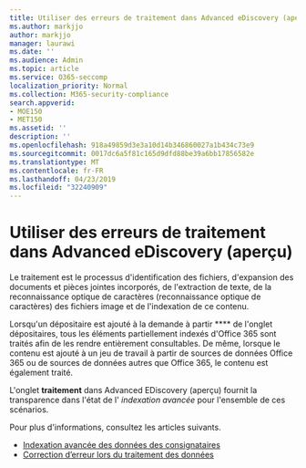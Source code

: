 ```yaml
---
title: Utiliser des erreurs de traitement dans Advanced eDiscovery (aperçu)
ms.author: markjjo
author: markjjo
manager: laurawi
ms.date: ''
ms.audience: Admin
ms.topic: article
ms.service: O365-seccomp
localization_priority: Normal
ms.collection: M365-security-compliance
search.appverid:
- MOE150
- MET150
ms.assetid: ''
description: ''
ms.openlocfilehash: 918a49859d3e3a10d14b346860027a1b434c73e9
ms.sourcegitcommit: 0017dc6a5f81c165d9dfd88be39a6bb17856582e
ms.translationtype: MT
ms.contentlocale: fr-FR
ms.lasthandoff: 04/23/2019
ms.locfileid: "32240909"
---
```

# <a name="work-with-processing-errors-in-advanced-ediscovery-preview"></a>Utiliser des erreurs de traitement dans Advanced eDiscovery (aperçu)

Le traitement est le processus d'identification des fichiers, d'expansion des documents et pièces jointes incorporés, de l'extraction de texte, de la reconnaissance optique de caractères (reconnaissance optique de caractères) des fichiers image et de l'indexation de ce contenu.  

Lorsqu'un dépositaire est ajouté à la demande à partir **** de l'onglet dépositaires, tous les éléments partiellement indexés d'Office 365 sont traités afin de les rendre entièrement consultables.  De même, lorsque le contenu est ajouté à un jeu de travail à partir de sources de données Office 365 ou de sources de données autres que Office 365, le contenu est également traité.

L'onglet **traitement** dans Advanced EDiscovery (aperçu) fournit la transparence dans l'état de l' *indexation avancée* pour l'ensemble de ces scénarios.

Pour plus d'informations, consultez les articles suivants.

- [Indexation avancée des données des consignataires](indexing-custodian-data.md)
- [Correction d’erreur lors du traitement des données](error-remediation.md)
